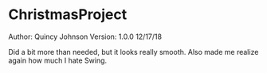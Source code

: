 # ChristmasProject
Author: Quincy Johnson
Version: 1.0.0 12/17/18


Did a bit more than needed, but it looks really smooth. Also made me realize again how much I hate Swing.
